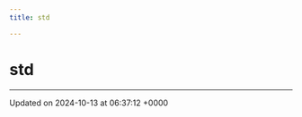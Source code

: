 ```yaml
---
title: std

---
```


# std








-------------------------------

Updated on 2024-10-13 at 06:37:12 +0000